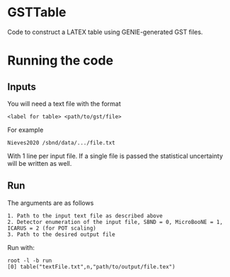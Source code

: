 # GSTTable
Code to construct a LATEX table using GENIE-generated GST files.

# Running the code

## Inputs

You will need a text file with the format 
    
    <label for table> <path/to/gst/file>

For example

    Nieves2020 /sbnd/data/.../file.txt

With 1 line per input file. If a single file is passed the statistical uncertainty will be written as well.

## Run

The arguments are as follows

    1. Path to the input text file as described above
    2. Detector enumeration of the input file, SBND = 0, MicroBooNE = 1, ICARUS = 2 (for POT scaling)
    3. Path to the desired output file

Run with:

    root -l -b run
    [0] table("textFile.txt",n,"path/to/output/file.tex")

